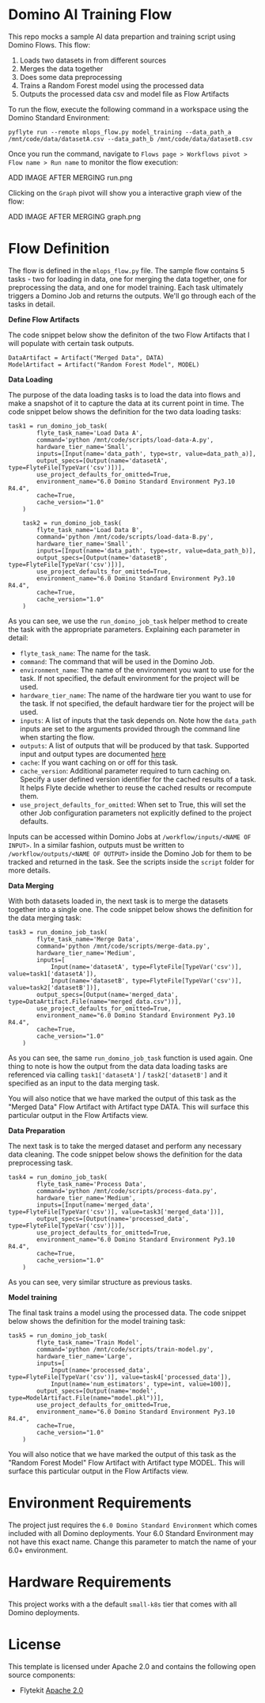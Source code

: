 # Domino AI Training Flow

This repo mocks a sample AI data prepartion and training script using Domino Flows. This flow:

1. Loads two datasets in from different sources
2. Merges the data together
3. Does some data preprocessing
4. Trains a Random Forest model using the processed data
5. Outputs the processed data csv and model file as Flow Artifacts

To run the flow, execute the following command in a workspace using the Domino Standard Environment: 

```
pyflyte run --remote mlops_flow.py model_training --data_path_a /mnt/code/data/datasetA.csv --data_path_b /mnt/code/data/datasetB.csv
```

Once you run the command, navigate to `Flows page > Workflows pivot > Flow name > Run name` to monitor the flow execution:

ADD IMAGE AFTER MERGING run.png

Clicking on the `Graph` pivot will show you a interactive graph view of the flow:

ADD IMAGE AFTER MERGING graph.png

# Flow Definition

The flow is defined in the `mlops_flow.py` file. The sample flow contains 5 tasks - two for loading in data, one for merging the data together, one for preprocessing the data, and one for model training. Each task ultimately triggers a Domino Job and returns the outputs. We'll go through each of the tasks in detail.

**Define Flow Artifacts**

The code snippet below show the definiton of the two Flow Artifacts that I will populate with certain task outputs.

```
DataArtifact = Artifact("Merged Data", DATA)
ModelArtifact = Artifact("Random Forest Model", MODEL)
```

**Data Loading**

The purpose of the data loading tasks is to load the data into flows and make a snapshot of it to capture the data at its current point in time. The code snippet below shows the definition for the two data loading tasks:

```
task1 = run_domino_job_task(
        flyte_task_name='Load Data A',
        command='python /mnt/code/scripts/load-data-A.py',
        hardware_tier_name='Small',
        inputs=[Input(name='data_path', type=str, value=data_path_a)],
        output_specs=[Output(name='datasetA', type=FlyteFile[TypeVar('csv')])],
        use_project_defaults_for_omitted=True,
        environment_name="6.0 Domino Standard Environment Py3.10 R4.4",
        cache=True,
        cache_version="1.0"
    )

    task2 = run_domino_job_task(
        flyte_task_name='Load Data B',
        command='python /mnt/code/scripts/load-data-B.py',
        hardware_tier_name='Small',
        inputs=[Input(name='data_path', type=str, value=data_path_b)],
        output_specs=[Output(name='datasetB', type=FlyteFile[TypeVar('csv')])],
        use_project_defaults_for_omitted=True,
        environment_name="6.0 Domino Standard Environment Py3.10 R4.4",
        cache=True,
        cache_version="1.0"
    )
```

As you can see, we use the `run_domino_job_task` helper method to create the task with the appropriate parameters. Explaining each parameter in detail:

- `flyte_task_name`: The name for the task.
- `command`: The command that will be used in the Domino Job.
- `environment_name`: The name of the environment you want to use for the task. If not specified, the default environment for the project will be used. 
- `hardware_tier_name`: The name of the hardware tier you want to use for the task. If not specified, the default hardware tier for the project will be used.
- `inputs`: A list of inputs that the task depends on. Note how the `data_path` inputs are set to the arguments provided through the command line when starting the flow.
- `outputs`: A list of outputs that will be produced by that task. Supported input and output types are documented [here](https://docs.flyte.org/en/latest/user_guide/data_types_and_io/index.html)
- `cache`: If you want caching on or off for this task.
- `cache_version`: Additional parameter required to turn caching on. Specify a user defined version identifier for the cached results of a task. It helps Flyte decide whether to reuse the cached results or recompute them.
- `use_project_defaults_for_omitted`: When set to True, this will set the other Job configuration parameters not explicitly defined to the project defaults.

Inputs can be accessed within Domino Jobs at `/workflow/inputs/<NAME OF INPUT>`. In a similar fashion, outputs must be written to `/workflow/outputs/<NAME OF OUTPUT>` inside the Domino Job for them to be tracked and returned in the task. See the scripts inside the `script` folder for more details.

**Data Merging**

With both datasets loaded in, the next task is to merge the datasets together into a single one. The code snippet below shows the definition for the data merging task:

```
task3 = run_domino_job_task(
        flyte_task_name='Merge Data',
        command='python /mnt/code/scripts/merge-data.py',
        hardware_tier_name='Medium',
        inputs=[
            Input(name='datasetA', type=FlyteFile[TypeVar('csv')], value=task1['datasetA']),
            Input(name='datasetB', type=FlyteFile[TypeVar('csv')], value=task2['datasetB'])],
        output_specs=[Output(name='merged_data', type=DataArtifact.File(name="merged_data.csv"))],
        use_project_defaults_for_omitted=True,
        environment_name="6.0 Domino Standard Environment Py3.10 R4.4",
        cache=True,
        cache_version="1.0"
    )
```

As you can see, the same `run_domino_job_task` function is used again. One thing to note is how the output from the data data loading tasks are referenced via calling `task1['datasetA']` / `task2['datasetB']` and it specified as an input to the data merging task.

You will also notice that we have marked the output of this task as the "Merged Data" Flow Artifact with Artifact type DATA. This will surface this particular output in the Flow Artifacts view.

**Data Preparation**

The next task is to take the merged dataset and perform any necessary data cleaning. The code snippet below shows the definition for the data preprocessing task. 

```
task4 = run_domino_job_task(
        flyte_task_name='Process Data',
        command='python /mnt/code/scripts/process-data.py',
        hardware_tier_name='Medium',
        inputs=[Input(name='merged_data', type=FlyteFile[TypeVar('csv')], value=task3['merged_data'])],
        output_specs=[Output(name='processed_data', type=FlyteFile[TypeVar('csv')])],
        use_project_defaults_for_omitted=True,
        environment_name="6.0 Domino Standard Environment Py3.10 R4.4",
        cache=True,
        cache_version="1.0"
    )
```

As you can see, very similar structure as previous tasks.

**Model training**

The final task trains a model using the processed data. The code snippet below shows the definition for the model training task:

```
task5 = run_domino_job_task(
        flyte_task_name='Train Model',
        command='python /mnt/code/scripts/train-model.py',
        hardware_tier_name='Large',
        inputs=[
            Input(name='processed_data', type=FlyteFile[TypeVar('csv')], value=task4['processed_data']),
            Input(name='num_estimators', type=int, value=100)],
        output_specs=[Output(name='model', type=ModelArtifact.File(name="model.pkl"))],
        use_project_defaults_for_omitted=True,
        environment_name="6.0 Domino Standard Environment Py3.10 R4.4",
        cache=True,
        cache_version="1.0"
    )
```

You will also notice that we have marked the output of this task as the "Random Forest Model" Flow Artifact with Artifact type MODEL. This will surface this particular output in the Flow Artifacts view.

# Environment Requirements

The project just requires the `6.0 Domino Standard Environment` which comes included with all Domino deployments. Your 6.0 Standard Environment may not have this exact name. Change this parameter to match the name of your 6.0+ environment. 

# Hardware Requirements

This project works with a the default `small-k8s` tier that comes with all Domino deployments.

# License
This template is licensed under Apache 2.0 and contains the following open source components: 

* Flytekit [Apache 2.0](https://github.com/flyteorg/flytekit/blob/master/LICENSE)
